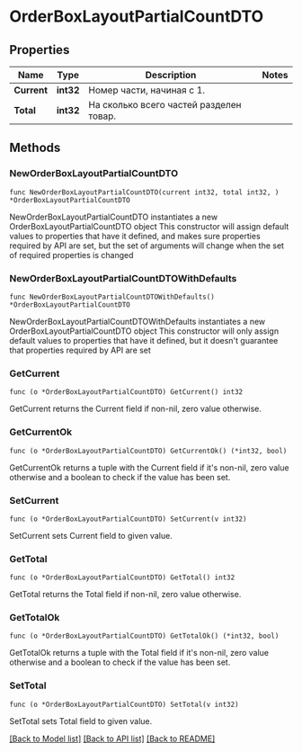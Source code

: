 # OrderBoxLayoutPartialCountDTO

## Properties

Name | Type | Description | Notes
------------ | ------------- | ------------- | -------------
**Current** | **int32** | Номер части, начиная с 1. | 
**Total** | **int32** | На сколько всего частей разделен товар. | 

## Methods

### NewOrderBoxLayoutPartialCountDTO

`func NewOrderBoxLayoutPartialCountDTO(current int32, total int32, ) *OrderBoxLayoutPartialCountDTO`

NewOrderBoxLayoutPartialCountDTO instantiates a new OrderBoxLayoutPartialCountDTO object
This constructor will assign default values to properties that have it defined,
and makes sure properties required by API are set, but the set of arguments
will change when the set of required properties is changed

### NewOrderBoxLayoutPartialCountDTOWithDefaults

`func NewOrderBoxLayoutPartialCountDTOWithDefaults() *OrderBoxLayoutPartialCountDTO`

NewOrderBoxLayoutPartialCountDTOWithDefaults instantiates a new OrderBoxLayoutPartialCountDTO object
This constructor will only assign default values to properties that have it defined,
but it doesn't guarantee that properties required by API are set

### GetCurrent

`func (o *OrderBoxLayoutPartialCountDTO) GetCurrent() int32`

GetCurrent returns the Current field if non-nil, zero value otherwise.

### GetCurrentOk

`func (o *OrderBoxLayoutPartialCountDTO) GetCurrentOk() (*int32, bool)`

GetCurrentOk returns a tuple with the Current field if it's non-nil, zero value otherwise
and a boolean to check if the value has been set.

### SetCurrent

`func (o *OrderBoxLayoutPartialCountDTO) SetCurrent(v int32)`

SetCurrent sets Current field to given value.


### GetTotal

`func (o *OrderBoxLayoutPartialCountDTO) GetTotal() int32`

GetTotal returns the Total field if non-nil, zero value otherwise.

### GetTotalOk

`func (o *OrderBoxLayoutPartialCountDTO) GetTotalOk() (*int32, bool)`

GetTotalOk returns a tuple with the Total field if it's non-nil, zero value otherwise
and a boolean to check if the value has been set.

### SetTotal

`func (o *OrderBoxLayoutPartialCountDTO) SetTotal(v int32)`

SetTotal sets Total field to given value.



[[Back to Model list]](../README.md#documentation-for-models) [[Back to API list]](../README.md#documentation-for-api-endpoints) [[Back to README]](../README.md)


